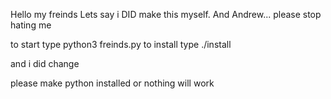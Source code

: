 Hello my freinds
Lets say i DID make this myself.
And Andrew... please stop hating me

to start type python3 freinds.py
to install type ./install

and i did change



please make python installed or nothing will work
